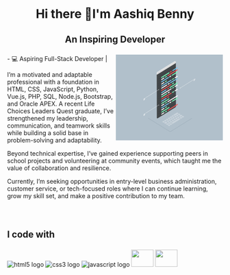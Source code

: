 <h1 align="center">Hi there 👋I'm Aashiq Benny</h1>

###

<h2 align="center">An Inspiring Developer</h2>

###

<img align="right" height="200" width="250" src="Comp Gif.gif"  />

###

<p align="left">-
  💻 Aspiring Full-Stack Developer | 

I’m a motivated and adaptable professional with a foundation in HTML, CSS, JavaScript, Python, Vue.js, PHP, SQL, Node.js, Bootstrap, and Oracle APEX. A recent Life Choices Leaders Quest graduate, I’ve strengthened my leadership, communication, and teamwork skills while building a solid base in problem-solving and adaptability.

Beyond technical expertise, I’ve gained experience supporting peers in school projects and volunteering at community events, which taught me the value of collaboration and resilience.

Currently, I’m seeking opportunities in entry-level business administration, customer service, or tech-focused roles where I can continue learning, grow my skill set, and make a positive contribution to my team.

###

<br clear="both">

<h2 align="left">I code with</h2>

###

<div align="left">
  <img src="https://cdn.jsdelivr.net/gh/devicons/devicon/icons/html5/html5-original.svg" height="40" width="52" alt="html5 logo"  />
  <img src="https://cdn.jsdelivr.net/gh/devicons/devicon/icons/css3/css3-original.svg" height="40" width="52" alt="css3 logo"  />
  <img src="https://cdn.jsdelivr.net/gh/devicons/devicon/icons/javascript/javascript-original.svg" height="40" width="52" alt="javascript logo"  />
  <img src="https://cdn.jsdelivr.net/gh/devicons/devicon/icons/bootstrap/bootstrap-original.svg" height="40" width="52 alt="bootstrap logo"  />
  <img src="https://cdn.jsdelivr.net/gh/devicons/devicon@latest/icons/mysql/mysql-original.svg"  height="40"  width="52 />
  <img src="https://cdn.jsdelivr.net/gh/devicons/devicon@latest/icons/python/python-original.svg" height="40"  width="52/>
  <img src="https://cdn.jsdelivr.net/gh/devicons/devicon@latest/icons/php/php-original.svg"  height="40"  width="52/>
          

 
  
  
</div>

###

<div align="center">
  
</div>

###

<br clear="both">


###
